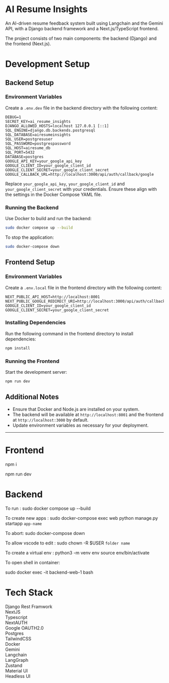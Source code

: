 # AI Resume Insights

An AI-driven resume feedback system built using Langchain and the Gemini API, with a Django backend framework and a Next.js/TypeScript frontend.

The project consists of two main components: the backend (Django) and the frontend (Next.js).

# Development Setup

## Backend Setup

### Environment Variables

Create a `.env.dev` file in the backend directory with the following content:

```
DEBUG=1
SECRET_KEY=ai_resume_insights
DJANGO_ALLOWED_HOSTS=localhost 127.0.0.1 [::1]
SQL_ENGINE=django.db.backends.postgresql
SQL_DATABASE=airesumeinsights
SQL_USER=postgresuser
SQL_PASSWORD=postgrespassword
SQL_HOST=airesume_db
SQL_PORT=5432
DATABASE=postgres
GOOGLE_API_KEY=your_google_api_key
GOOGLE_CLIENT_ID=your_google_client_id
GOOGLE_CLIENT_SECRET=your_google_client_secret
GOOGLE_CALLBACK_URL=http://localhost:3000/api/auth/callback/google
```

Replace `your_google_api_key`, `your_google_client_id` and `your_google_client_secret` with your credentials.
Ensure these align with the settings in the Docker Compose YAML file.

### Running the Backend

Use Docker to build and run the backend:

```bash
sudo docker compose up --build
```

To stop the application:

```bash
sudo docker-compose down
```

## Frontend Setup

### Environment Variables

Create a `.env.local` file in the frontend directory with the following content:

```
NEXT_PUBLIC_API_HOST=http://localhost:8001
NEXT_PUBLIC_GOOGLE_REDIRECT_URI=http://localhost:3000/api/auth/callback/google
GOOGLE_CLIENT_ID=your_google_client_id
GOOGLE_CLIENT_SECRET=your_google_client_secret
```

### Installing Dependencies

Run the following command in the frontend directory to install dependencies:

```bash
npm install
```

### Running the Frontend

Start the development server:

```bash
npm run dev
```

## Additional Notes

- Ensure that Docker and Node.js are installed on your system.
- The backend will be available at `http://localhost:8001` and the frontend at `http://localhost:3000` by default.
- Update environment variables as necessary for your deployment.

---

# Frontend

npm i

npm run dev

# Backend

To run : sudo docker compose up --build

To create new apps : sudo docker-compose exec
web python manage.py startapp `app-name`

To abort: sudo docker-compose down

To allow vscode to edit : sudo chown -R $USER `folder name`

To create a virtual env :
python3 -m venv env
source env/bin/activate

To open shell in container:

sudo docker exec -it backend-web-1 bash

# Tech Stack

Django Rest Framwork \
NextJS \
Typescript \
NextAUTH \
Google OAUTH2.0 \
Postgres \
TailwindCSS \
Docker \
Gemini \
Langchain \
LangGraph \
Zustand \
Material UI \
Headless UI
